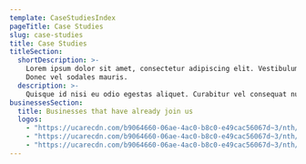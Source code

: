 ```yaml
---
template: CaseStudiesIndex
pageTitle: Case Studies
slug: case-studies
title: Case Studies
titleSection:
  shortDescription: >-
    Lorem ipsum dolor sit amet, consectetur adipiscing elit. Vestibulum vel purus nec ligula facilisis imperdiet. Vestibulum mattis sagittis tortor, quis aliquet lacus sollicitudin a.
    Donec vel sodales mauris.
  description: >-
    Quisque id nisi eu odio egestas aliquet. Curabitur vel consequat nunc. In ut erat mauris. Aliquam tempor magna ac neque scelerisque pretium. Mauris nisl ligula, interdum eu arcu at, pharetra blandit purus. Aliquam dapibus velit est, ac varius urna consequat non. Sed auctor, libero sit amet tempor fermentum, orci neque vestibulum tortor, et lobortis turpis lacus sit amet lorem.
businessesSection:
  title: Businesses that have already join us
  logos:
    - "https://ucarecdn.com/b9064660-06ae-4ac0-b8c0-e49cac56067d~3/nth/0/"
    - "https://ucarecdn.com/b9064660-06ae-4ac0-b8c0-e49cac56067d~3/nth/1/"
    - "https://ucarecdn.com/b9064660-06ae-4ac0-b8c0-e49cac56067d~3/nth/2/"
---
```

